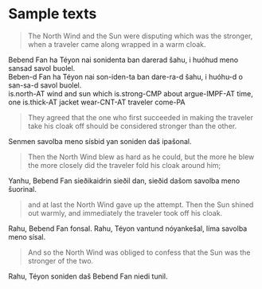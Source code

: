 # Sample texts

> The North Wind and the Sun were disputing which was the stronger, when a traveler came along wrapped in a warm cloak.

Bebend Fan ha Téyon nai sonidenta ban darerad šahu, i huóhud meno sansad savol buolel.\
Beben-d Fan ha Téyon nai son-iden-ta ban dare-ra-d šahu, i huóhu-d o san-sa-d savol buolel.\
is.north-AT wind and sun which is.strong-CMP about argue-IMPF-AT time, one is.thick-AT jacket wear-CNT-AT traveler come-PA

> They agreed that the one who first succeeded in making the traveler take his cloak off should be considered stronger than the other.

Senmen savolba meno sísbid yan soniden daš ipašonal.

> Then the North Wind blew as hard as he could, but the more he blew the more closely did the traveler fold his cloak around him;

Yanhu, Bebend Fan sieðikaidrin sieðil dan, sieðid dašom savolba meno šuorinal.

> and at last the North Wind gave up the attempt. Then the Sun shined out warmly, and immediately the traveler took off his cloak.

Rahu, Bebend Fan fonsal. Rahu, Téyon vantund nóyankešal, líma savolba meno sísal.

> And so the North Wind was obliged to confess that the Sun was the stronger of the two.

Rahu, Téyon soniden daš Bebend Fan niedi tunil.
